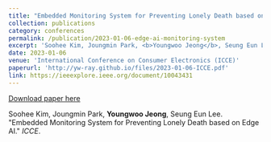 ```yaml
---
title: "Embedded Monitoring System for Preventing Lonely Death based on Edge AI"
collection: publications
category: conferences
permalink: /publication/2023-01-06-edge-ai-monitoring-system
excerpt: 'Soohee Kim, Joungmin Park, <b>Youngwoo Jeong</b>, Seung Eun Lee. &quot;Embedded Monitoring System for Preventing Lonely Death based on Edge AI.&quot; <i>ICCE</i>.'
date: 2023-01-06
venue: 'International Conference on Consumer Electronics (ICCE)'
paperurl: 'http://yw-ray.github.io/files/2023-01-06-ICCE.pdf'
link: https://ieeexplore.ieee.org/document/10043431
---
```


<a href='http://yw-ray.github.io/files/2023-01-06-ICCE.pdf'>Download paper here</a>

Soohee Kim, Joungmin Park, <b>Youngwoo Jeong</b>, Seung Eun Lee. &quot;Embedded Monitoring System for Preventing Lonely Death based on Edge AI.&quot; <i>ICCE</i>.
